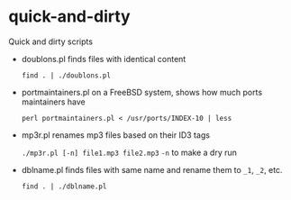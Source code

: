 # quick-and-dirty
Quick and dirty scripts

* doublons.pl finds files with identical content

  `find . | ./doublons.pl`
* portmaintainers.pl on a FreeBSD system, shows how much ports maintainers have

  `perl portmaintainers.pl < /usr/ports/INDEX-10 | less`
* mp3r.pl renames mp3 files based on their ID3 tags

  `./mp3r.pl [-n] file1.mp3 file2.mp3`
  `-n` to make a dry run
* dblname.pl finds files with same name and rename them to `_1`, `_2`, etc.

  `find . | ./dblname.pl`
